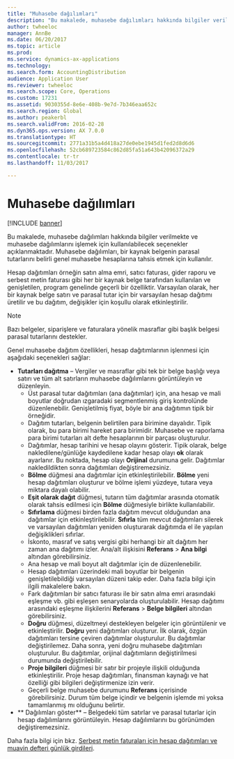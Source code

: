 ```yaml
---
title: "Muhasebe dağılımları"
description: "Bu makalede, muhasebe dağılımları hakkında bilgiler verilmekte ve muhasebe dağılımlarını işlemek için kullanılabilecek seçenekler açıklanmaktadır. Muhasebe dağılımları, bir kaynak belgenin parasal tutarlarını belirli genel muhasebe hesaplarına tahsis etmek için kullanılır."
author: twheeloc
manager: AnnBe
ms.date: 06/20/2017
ms.topic: article
ms.prod: 
ms.service: dynamics-ax-applications
ms.technology: 
ms.search.form: AccountingDistribution
audience: Application User
ms.reviewer: twheeloc
ms.search.scope: Core, Operations
ms.custom: 17231
ms.assetid: 9030355d-8e6e-408b-9e7d-7b346eaa652c
ms.search.region: Global
ms.author: peakerbl
ms.search.validFrom: 2016-02-28
ms.dyn365.ops.version: AX 7.0.0
ms.translationtype: HT
ms.sourcegitcommit: 2771a31b5a4d418a27de0ebe1945d1fed2d8d6d6
ms.openlocfilehash: 52cb689723584c862d85fa51a643b42096372a29
ms.contentlocale: tr-tr
ms.lasthandoff: 11/03/2017

---
```


# <a name="accounting-distributions"></a>Muhasebe dağılımları

[!INCLUDE [banner](../includes/banner.md)]

Bu makalede, muhasebe dağılımları hakkında bilgiler verilmekte ve muhasebe dağılımlarını işlemek için kullanılabilecek seçenekler açıklanmaktadır. Muhasebe dağılımları, bir kaynak belgenin parasal tutarlarını belirli genel muhasebe hesaplarına tahsis etmek için kullanılır. 

Hesap dağıtımları örneğin satın alma emri, satıcı faturası, gider raporu ve serbest metin faturası gibi her bir kaynak belge tarafından kullanılan ve genişletilen, program genelinde geçerli bir özelliktir. Varsayılan olarak, her bir kaynak belge satırı ve parasal tutar için bir varsayılan hesap dağıtımı üretilir ve bu dağıtım, değişikler için koşullu olarak etkinleştirilir. 

> [!Note] 
> Bazı belgeler, siparişlere ve faturalara yönelik masraflar gibi başlık belgesi parasal tutarlarını destekler. 

Genel muhasebe dağıtım özellikleri, hesap dağıtımlarının işlenmesi için aşağıdaki seçenekleri sağlar:

-   **Tutarları dağıtma** – Vergiler ve masraflar gibi tek bir belge başlığı veya satırı ve tüm alt satırların muhasebe dağılımlarını görüntüleyin ve düzenleyin.
    -   Üst parasal tutar dağıtımları (ana dağıtımlar) için, ana hesap ve mali boyutlar doğrudan ızgaradaki segmentlenmiş giriş kontrolünde düzenlenebilir. Genişletilmiş fiyat, böyle bir ana dağıtımın tipik bir örneğidir.
    -   Dağıtım tutarları, belgenin belirtilen para birimine dayalıdır. Tipik olarak, bu para birimi hareket para birimidir. Muhasebe ve raporlama para birimi tutarları alt defte hesaplarının bir parçası oluşturulur.
    -   Dağıtımlar, hesap tarihini ve hesap olayını gösterir. Tipik olarak, belge nakledilene/günlüğe kaydedilene kadar hesap olayı **ok** olarak ayarlanır. Bu noktada, hesap olayı **Orijinal** durumuna gelir. Dağıtımlar nakledildikten sonra dağıtımları değiştiremezsiniz.
    -   **Bölme** düğmesi ana dağıtımlar için etkinleştirilebilir. **Bölme** yeni hesap dağıtımları oluşturur ve bölme işlemi yüzdeye, tutara veya miktara dayalı olabilir.
    -   **Eşit olarak dağıt** düğmesi, tutarın tüm dağıtımlar arasında otomatik olarak tahsis edilmesi için **Bölme** düğmesiyle birlikte kullanılabilir.
    -   **Sıfırlama** düğmesi birden fazla dağıtım mevcut olduğundan ana dağıtımlar için etkinleştirilebilir. **Sıfırla** tüm mevcut dağıtımları silerek ve varsayılan dağıtımları yeniden oluşturarak dağıtımda el ile yapılan değişiklikleri sıfırlar.
    -   İskonto, masraf ve satış vergisi gibi herhangi bir alt dağıtım her zaman ana dağıtımı izler. Ana/alt ilişkisini **Referans** &gt; **Ana bilgi** altından görebilirsiniz.
    -   Ana hesap ve mali boyut alt dağıtımlar için de düzenlenebilir.
    -   Hesap dağıtımları üzerindeki mali boyutlar bir belgenin genişletilebildiği varsayılan düzeni takip eder. Daha fazla bilgi için ilgili makalelere bakın.
    -   Fark dağıtımları bir satıcı faturası ile bir satın alma emri arasındaki eşleşme vb. gibi eşleşen senaryolarda oluşturulabilir. Hesap dağıtımı arasındaki eşleşme ilişkilerini **Referans** &gt; **Belge bilgileri** altından görebilirsiniz.
    -   **Doğru** düğmesi, düzeltmeyi destekleyen belgeler için görüntülenir ve etkinleştirilir. **Doğru** yeni dağıtımları oluşturur. İlk olarak, özgün dağıtımları tersine çeviren dağıtımlar oluşturulur. Bu dağıtımlar değiştirilemez. Daha sonra, yeni doğru muhasebe dağıtımları oluşturulur. Bu dağıtımlar, orijinal dağıtımların değiştirilmesi durumunda değiştirilebilir.
    -   **Proje bilgileri** düğmesi bir satır bir projeyle ilişkili olduğunda etkinleştirilir. Proje hesap dağıtımları, finansman kaynağı ve hat özelliği gibi bilgileri değiştirmenize izin verir.
    -   Geçerli belge muhasebe durumunu **Referans** içerisinde görebilirsiniz. Durum tüm belge içindir ve belgenin işlemde mi yoksa tamamlanmış mı olduğunu belirtir.
-   ** Dağılımları göster** – Belgedeki tüm satırlar ve parasal tutarlar için hesap dağılımlarını görüntüleyin. Hesap dağılımlarını bu görünümden değiştiremezsiniz.


Daha fazla bilgi için bkz. [Serbest metin faturaları için hesap dağıtımları ve muavin defteri günlük girdileri](accounting-distributions-subledger-journal-entries-vendor-invoices.md).



